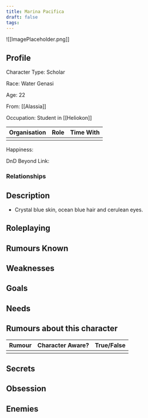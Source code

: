 ```yaml
---
title: Marina Pacifica
draft: false
tags:
---
```

![[ImagePlaceholder.png]]

## Profile
Character Type:  Scholar

Race:  Water Genasi 

Age: 22

From: [[Alassia]]

Occupation: Student in [[Heliokon]]

| Organisation | Role | Time With |
| ------------ | ---- | --------- |
|              |      |           |
Happiness:

DnD Beyond Link:
### Relationships

## Description

- Crystal blue skin, ocean blue hair and cerulean eyes.
## Roleplaying

## Rumours Known

## Weaknesses

## Goals

## Needs

## Rumours about this character 

| Rumour | Character Aware? | True/False |
| ------ | ---------------- | ---------- |
|        |                  |            |
## Secrets

## Obsession

## Enemies



